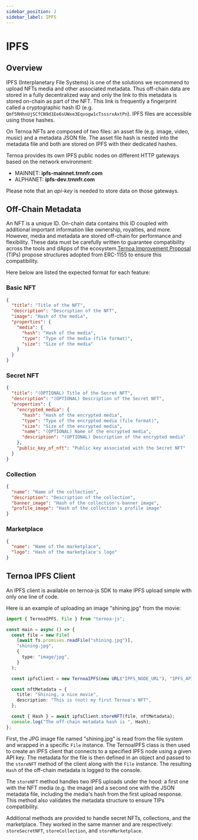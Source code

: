 ```yaml
---
sidebar_position: 2
sidebar_label: IPFS
---
```


# IPFS

## Overview

IPFS (Interplanetary File Systems) is one of the solutions we recommend to upload NFTs media and other associated metadata. Thus off-chain data are stored in a fully decentralized way and only the link to this metadata is stored on-chain as part of the NFT. This link is frequently a fingerprint called a cryptographic hash ID (e.g. `Qmf5RHhnUjSCfCN9d1Ee6sUWxe3Eqvogw1cTsssrxAxtPn`). IPFS files are accessible using those hashes.

On Ternoa NFTs are composed of two files: an asset file (e.g. image, video, music) and a metadata JSON file. The asset file hash is nested into the metadata file and both are stored on IPFS with their dedicated hashes.

Ternoa provides its own IPFS public nodes on different HTTP gateways based on the network environment:

- MAINNET: **ipfs-mainnet.trnnfr.com**
- ALPHANET: **ipfs-dev.trnnfr.com**

Please note that an _api-key_ is needed to store data on those gateways.

## Off-Chain Metadata

An NFT is a unique ID. On-chain data contains this ID coupled with additional important information like ownership, royalties, and more. However, media and metadata are stored off-chain for performance and flexibility. These data must be carefully written to guarantee compatibility across the tools and dApps of the ecosystem.[Ternoa Improvement Proposal](https://github.com/capsule-corp-ternoa/ternoa-proposals/tree/main/TIPs) (TIPs) propose structures adopted from ERC-1155 to ensure this compatibility.

Here below are listed the expected format for each feature:

### Basic NFT

```json
{
  "title": "Title of the NFT",
  "description": "Description of the NFT",
  "image": "Hash of the media",
  "properties": {
    "media": {
      "hash": "Hash of the media",
      "type": "Type of the media (file format)",
      "size": "Size of the media"
    }
  }
}
```

### Secret NFT

```json
{
  "title": "(OPTIONAL) Title of the Secret NFT",
  "description": "(OPTIONAL) Description of the Secret NFT",
  "properties": {
    "encrypted_media": {
      "hash": "Hash of the encrypted media",
      "type": "Type of the encrypted media (file format)",
      "size": "Size of the encrypted media",
      "name": "(OPTIONAL) Name of the encrypted media",
      "description": "(OPTIONAL) Description of the encrypted media"
    },
    "public_key_of_nft": "Public key associated with the Secret NFT"
  }
}
```

### Collection

```json
{
  "name": "Name of the collection",
  "description": "Description of the collection",
  "banner_image": "Hash of the collection's banner image",
  "profile_image": "Hash of the collection's profile image"
}
```

### Marketplace

```json
{
  "name": "Name of the marketplace",
  "logo": "Hash of the marketplace's logo"
}
```

## Ternoa IPFS Client

An IPFS client is available on ternoa-js SDK to make IPFS upload simple with only one line of code.

Here is an example of uploading an image "shining.jpg" from the movie:

```typescript
import { TernoaIPFS, File } from "ternoa-js";

const main = async () => {
  const file = new File(
    [await fs.promises.readFile("shining.jpg")],
    "shining.jpg",
    {
      type: "image/jpg",
    }
  );

  const ipfsClient = new TernoaIPFS(new URL("IPFS_NODE_URL"), "IPFS_API_KEY");

  const nftMetadata = {
    title: "Shining, a nice movie",
    description: "This is (not) my first Ternoa's NFT",
  };

  const { Hash } = await ipfsClient.storeNFT(file, nftMetadata);
  console.log("The off-chain metadata hash is ", Hash);
};
```

First, the JPG image file named "shining.jpg" is read from the file system and wrapped in a specific `File` instance. The TernoaIPFS class is then used to create an IPFS client that connects to a specified IPFS node using a given API key. The metadata for the file is then defined in an object and passed to the `storeNFT` method of the client along with the `File` instance. The resulting `Hash` of the off-chain metadata is logged to the console.

The `storeNFT` method handles two IPFS uploads under the hood: a first one with the NFT media (e.g. the image) and a second one with the JSON metadata file, including the media's hash from the first upload response. This method also validates the metadata structure to ensure TIPs compatibility.

Additional methods are provided to handle secret NFTs, collections, and the marketplace. They worked in the same manner and are respectively: `storeSecretNFT`, `storeCollection`, and `storeMarketplace`.
